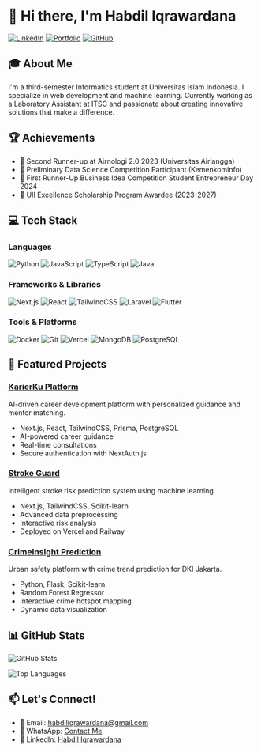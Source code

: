 # 👋 Hi there, I'm Habdil Iqrawardana

[![LinkedIn](https://img.shields.io/badge/LinkedIn-0077B5?style=for-the-badge&logo=linkedin&logoColor=white)](https://linkedin.com/in/habdil-iqrawardana)
[![Portfolio](https://img.shields.io/badge/Portfolio-000000?style=for-the-badge&logo=vercel&logoColor=white)](https://portofolio-habdil.vercel.app/)
[![GitHub](https://img.shields.io/badge/GitHub-100000?style=for-the-badge&logo=github&logoColor=white)](https://github.com/habdil)

## 🎓 About Me

I'm a third-semester Informatics student at Universitas Islam Indonesia. I specialize in web development and machine learning. Currently working as a Laboratory Assistant at ITSC and passionate about creating innovative solutions that make a difference.

## 🏆 Achievements

- 🥈 Second Runner-up at Airnologi 2.0 2023 (Universitas Airlangga)
- 🎯 Preliminary Data Science Competition Participant (Kemenkominfo)
- 🥈 First Runner-Up Business Idea Competition Student Entrepreneur Day 2024
- 🏅 UII Excellence Scholarship Program Awardee (2023-2027)

## 💻 Tech Stack

### Languages
![Python](https://img.shields.io/badge/Python-3776AB?style=for-the-badge&logo=python&logoColor=white)
![JavaScript](https://img.shields.io/badge/JavaScript-F7DF1E?style=for-the-badge&logo=javascript&logoColor=black)
![TypeScript](https://img.shields.io/badge/TypeScript-007ACC?style=for-the-badge&logo=typescript&logoColor=white)
![Java](https://img.shields.io/badge/Java-ED8B00?style=for-the-badge&logo=openjdk&logoColor=white)

### Frameworks & Libraries
![Next.js](https://img.shields.io/badge/Next.js-000000?style=for-the-badge&logo=next.js&logoColor=white)
![React](https://img.shields.io/badge/React-20232A?style=for-the-badge&logo=react&logoColor=61DAFB)
![TailwindCSS](https://img.shields.io/badge/Tailwind_CSS-38B2AC?style=for-the-badge&logo=tailwind-css&logoColor=white)
![Laravel](https://img.shields.io/badge/Laravel-FF2D20?style=for-the-badge&logo=laravel&logoColor=white)
![Flutter](https://img.shields.io/badge/Flutter-02569B?style=for-the-badge&logo=flutter&logoColor=white)

### Tools & Platforms
![Docker](https://img.shields.io/badge/Docker-2496ED?style=for-the-badge&logo=docker&logoColor=white)
![Git](https://img.shields.io/badge/Git-F05032?style=for-the-badge&logo=git&logoColor=white)
![Vercel](https://img.shields.io/badge/Vercel-000000?style=for-the-badge&logo=vercel&logoColor=white)
![MongoDB](https://img.shields.io/badge/MongoDB-4EA94B?style=for-the-badge&logo=mongodb&logoColor=white)
![PostgreSQL](https://img.shields.io/badge/PostgreSQL-316192?style=for-the-badge&logo=postgresql&logoColor=white)

## 🚀 Featured Projects

### [KarierKu Platform](https://github.com/habdil/KarierKu)
AI-driven career development platform with personalized guidance and mentor matching.
- Next.js, React, TailwindCSS, Prisma, PostgreSQL
- AI-powered career guidance
- Real-time consultations
- Secure authentication with NextAuth.js

### [Stroke Guard](https://github.com/habdil/StrokeGuard)
Intelligent stroke risk prediction system using machine learning.
- Next.js, TailwindCSS, Scikit-learn
- Advanced data preprocessing
- Interactive risk analysis
- Deployed on Vercel and Railway

### [CrimeInsight Prediction](https://github.com/habdil/CrimeInsight)
Urban safety platform with crime trend prediction for DKI Jakarta.
- Python, Flask, Scikit-learn
- Random Forest Regressor
- Interactive crime hotspot mapping
- Dynamic data visualization

## 📊 GitHub Stats

![GitHub Stats](https://github-readme-stats.vercel.app/api?username=habdil&show_icons=true&theme=radical)

![Top Languages](https://github-readme-stats.vercel.app/api/top-langs/?username=habdil&layout=compact&theme=radical)

## 📫 Let's Connect!
- 📧 Email: habdiliqrawardana@gmail.com
- 📱 WhatsApp: [Contact Me](https://wa.me/6285975360990)
- 💼 LinkedIn: [Habdil Iqrawardana](https://linkedin.com/in/habdil-iqrawardana)
